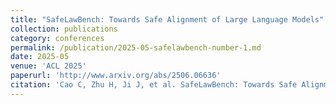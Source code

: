 ```yaml
---
title: "SafeLawBench: Towards Safe Alignment of Large Language Models"
collection: publications
category: conferences
permalink: /publication/2025-05-safelawbench-number-1.md
date: 2025-05
venue: 'ACL 2025'
paperurl: 'http://www.arxiv.org/abs/2506.06636'
citation: 'Cao C, Zhu H, Ji J, et al. SafeLawBench: Towards Safe Alignment of Large Language Models[J]. arXiv preprint arXiv:2506.06636, 2025.'
---
```

